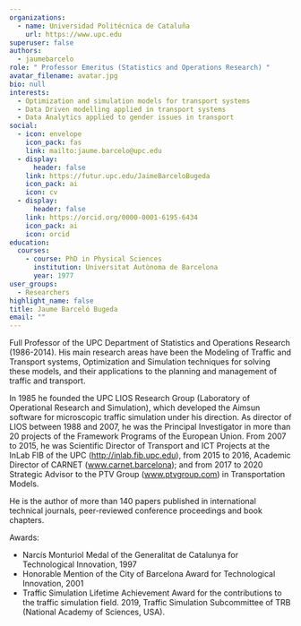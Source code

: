 ```yaml
---
organizations:
  - name: Universidad Politécnica de Cataluña
    url: https://www.upc.edu
superuser: false
authors:
  - jaumebarcelo
role: " Professor Emeritus (Statistics and Operations Research) "
avatar_filename: avatar.jpg
bio: null
interests:
  - Optimization and simulation models for transport systems
  - Data Driven modelling applied in transport systems
  - Data Analytics applied to gender issues in transport
social:
  - icon: envelope
    icon_pack: fas
    link: mailto:jaume.barcelo@upc.edu
  - display:
      header: false
    link: https://futur.upc.edu/JaimeBarceloBugeda
    icon_pack: ai
    icon: cv
  - display:
      header: false
    link: https://orcid.org/0000-0001-6195-6434
    icon_pack: ai
    icon: orcid
education:
  courses:
    - course: PhD in Physical Sciences
      institution: Universitat Autònoma de Barcelona
      year: 1977
user_groups:
  - Researchers
highlight_name: false
title: Jaume Barceló Bugeda
email: ""
---
```

Full Professor of the UPC Department of Statistics and Operations Research (1986-2014). His main research areas have been the Modeling of Traffic and Transport systems, Optimization and Simulation techniques for solving these models, and their applications to the planning and management of traffic and transport. 

In 1985 he founded the UPC LIOS Research Group (Laboratory of Operational Research and Simulation), which developed the Aimsun software for microscopic traffic simulation under his direction. As director of LIOS between 1988 and 2007, he was the Principal Investigator in more than 20 projects of the Framework Programs of the European Union. From 2007 to 2015, he was Scientific Director of Transport and ICT Projects at the InLab FIB of the UPC (http://inlab.fib.upc.edu), from 2015 to 2016, Academic Director of CARNET (www.carnet.barcelona); and from 2017 to 2020 Strategic Advisor to the PTV Group (www.ptvgroup.com) in Transportation Models. 

He is the author of more than 140 papers published in international technical journals, peer-reviewed conference proceedings and book chapters.

Awards:

* Narcís Monturiol Medal of the Generalitat de Catalunya for Technological Innovation, 1997 
* Honorable Mention of the City of Barcelona Award for Technological Innovation, 2001
* Traffic Simulation Lifetime Achievement Award for the contributions to the traffic simulation field. 2019, Traffic Simulation Subcommittee of TRB (National Academy of Sciences, USA).